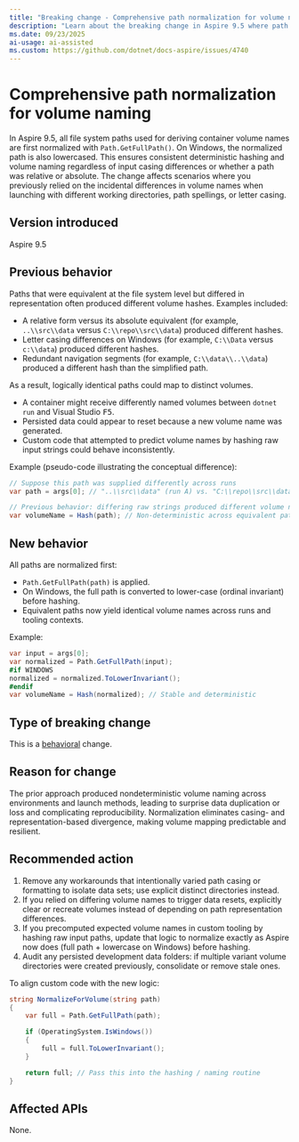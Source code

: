 ```yaml
---
title: "Breaking change - Comprehensive path normalization for volume naming"
description: "Learn about the breaking change in Aspire 9.5 where path normalization and (on Windows) lowercasing produce consistent volume names."
ms.date: 09/23/2025
ai-usage: ai-assisted
ms.custom: https://github.com/dotnet/docs-aspire/issues/4740
---
```


# Comprehensive path normalization for volume naming

In Aspire 9.5, all file system paths used for deriving container volume names are first normalized with `Path.GetFullPath()`. On Windows, the normalized path is also lowercased. This ensures consistent deterministic hashing and volume naming regardless of input casing differences or whether a path was relative or absolute. The change affects scenarios where you previously relied on the incidental differences in volume names when launching with different working directories, path spellings, or letter casing.

## Version introduced

Aspire 9.5

## Previous behavior

Paths that were equivalent at the file system level but differed in representation often produced different volume hashes. Examples included:

- A relative form versus its absolute equivalent (for example, `..\\src\\data` versus `C:\\repo\\src\\data`) produced different hashes.
- Letter casing differences on Windows (for example, `C:\\Data` versus `c:\\data`) produced different hashes.
- Redundant navigation segments (for example, `C:\\data\\..\\data`) produced a different hash than the simplified path.

As a result, logically identical paths could map to distinct volumes.

- A container might receive differently named volumes between `dotnet run` and Visual Studio <kbd>F5</kbd>.
- Persisted data could appear to reset because a new volume name was generated.
- Custom code that attempted to predict volume names by hashing raw input strings could behave inconsistently.

Example (pseudo-code illustrating the conceptual difference):

```csharp
// Suppose this path was supplied differently across runs
var path = args[0]; // "..\\src\\data" (run A) vs. "C:\\repo\\src\\data" (run B)

// Previous behavior: differing raw strings produced different volume names.
var volumeName = Hash(path); // Non-deterministic across equivalent paths
```

## New behavior

All paths are normalized first:

- `Path.GetFullPath(path)` is applied.
- On Windows, the full path is converted to lower-case (ordinal invariant) before hashing.
- Equivalent paths now yield identical volume names across runs and tooling contexts.

Example:

```csharp
var input = args[0];
var normalized = Path.GetFullPath(input);
#if WINDOWS
normalized = normalized.ToLowerInvariant();
#endif
var volumeName = Hash(normalized); // Stable and deterministic
```

## Type of breaking change

This is a [behavioral](../categories.md#behavioral-change) change.

## Reason for change

The prior approach produced nondeterministic volume naming across environments and launch methods, leading to surprise data duplication or loss and complicating reproducibility. Normalization eliminates casing- and representation-based divergence, making volume mapping predictable and resilient.

## Recommended action

1. Remove any workarounds that intentionally varied path casing or formatting to isolate data sets; use explicit distinct directories instead.
1. If you relied on differing volume names to trigger data resets, explicitly clear or recreate volumes instead of depending on path representation differences.
1. If you precomputed expected volume names in custom tooling by hashing raw input paths, update that logic to normalize exactly as Aspire now does (full path + lowercase on Windows) before hashing.
1. Audit any persisted development data folders: if multiple variant volume directories were created previously, consolidate or remove stale ones.

To align custom code with the new logic:

```csharp
string NormalizeForVolume(string path)
{
    var full = Path.GetFullPath(path);

    if (OperatingSystem.IsWindows())
    {
        full = full.ToLowerInvariant();
    }

    return full; // Pass this into the hashing / naming routine
}
```

## Affected APIs

None.
